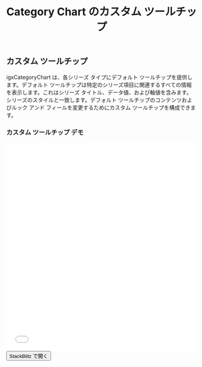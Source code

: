 ﻿---
title: Category Chart のカスタム ツールチップ
_description: Ignite UI for Angular Category Chart コンポーネントは、カテゴリ データを表示するタッチ対応、高いパフォーマンス、軽量なチャート コントロールです。
_keywords: Ignite UI for Angular, データ ビジュアライゼーション, UI コントロール, Angular ウィジェット, web ウィジェット, UI ウィジェット, Angular, ネイティブ Angular コンポーネント スィート, ネイティブ Angular コントロール, ネイティブ Angular コンポーネント ライブラリ, Angular Chart コンポーネント, Angular Category Chart コンポーネント, Angular Chart コントロール, Angular Category Chart コントロール
_language: ja
---
## カスタム ツールチップ

igxCategoryChart は、各シリーズ タイプにデフォルト ツールチップを提供します。デフォルト ツールチップは特定のシリーズ項目に関連するすべての情報を表示します。これはシリーズ タイトル、データ値、および軸値を含みます。シリーズのスタイルと一致します。デフォルト ツールチップのコンテンツおよびルック アンド フィールを変更するためにカスタム ツールチップを構成できます。

### カスタム ツールチップ デモ

<div class="sample-container" style="height: 550px">
    <iframe id="category-chart-custom-tooltips-iframe" src='{environment:demosBaseUrl}/category-chart-custom-tooltips' width="100%" height="100%" seamless frameBorder="0" onload="onSampleIframeContentLoaded(this);"></iframe>
</div>
<div>
    <button data-localize="stackblitz" class="stackblitz-btn"   data-iframe-id="category-chart-custom-tooltips-iframe" data-demos-base-url="{environment:demosBaseUrl}">StackBlitz で開く
    </button>
</div>

<div class="divider--half"></div>


